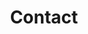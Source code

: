 ---
draft: false
title: "Contact"
description: "We are here to help."
heading: "Contact Astroship"
intro: "Have something to say? We are here to help. Fill up the form or send email or call phone."
contactDetails:
  - icon: "uil:map-marker"
    text: "1734 Sanfransico, CA 93063"
  - icon: "uil:envelope"
    text: "hello@astroshipstarter.com"
    link: "mailto:hello@astroshipstarter.com"
  - icon: "uil:phone"
    text: "+1 (987) 4587 899"
    link: "tel:+1 (987) 4587 899"
---